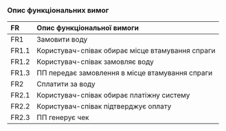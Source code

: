 ### Опис функціональних вимог

|FR|Опис функціональної вимоги|
|:-|:-|
|FR1|Замовити воду|
|FR1.1|Користувач-співак обирає місце втамування спраги|
|FR1.2|Користувач-співак замовляє воду|
|FR1.3|ПП передає замовлення в місце втамування спраги|
|FR2|Сплатити за воду|
|FR2.1|Користувач-співак обирає платіжну систему|
|FR2.2|Користувач-співак підтверджує оплату|
|FR2.3|ПП генерує чек|
